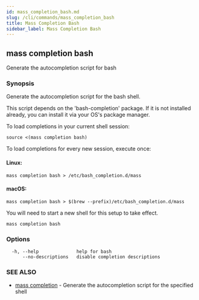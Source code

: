 ```yaml
---
id: mass_completion_bash.md
slug: /cli/commands/mass_completion_bash
title: Mass Completion Bash
sidebar_label: Mass Completion Bash
---
```

## mass completion bash

Generate the autocompletion script for bash

### Synopsis

Generate the autocompletion script for the bash shell.

This script depends on the 'bash-completion' package.
If it is not installed already, you can install it via your OS's package manager.

To load completions in your current shell session:

	source <(mass completion bash)

To load completions for every new session, execute once:

#### Linux:

	mass completion bash > /etc/bash_completion.d/mass

#### macOS:

	mass completion bash > $(brew --prefix)/etc/bash_completion.d/mass

You will need to start a new shell for this setup to take effect.


```
mass completion bash
```

### Options

```
  -h, --help              help for bash
      --no-descriptions   disable completion descriptions
```

### SEE ALSO

* [mass completion](/cli/commands/mass_completion)	 - Generate the autocompletion script for the specified shell

